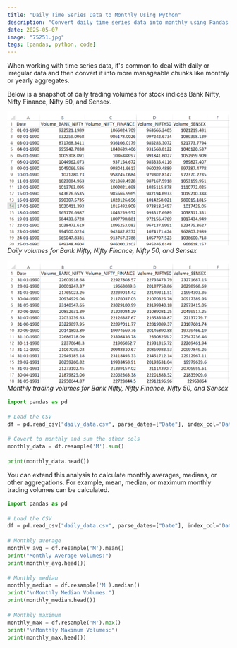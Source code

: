 ```yaml
---
title: "Daily Time Series Data to Monthly Using Python" 
description: "Convert daily time series data into monthly using Pandas in Python."
date: 2025-05-07
image: "75251.jpg"
tags: [pandas, python, code]
---
```


When working with time series data, it's common to deal with daily or irregular data and then convert it into more manageable chunks like monthly or yearly aggregates.  
  
Below is a snapshot of daily trading volumes for stock indices Bank Nifty, Nifty Finance, Nifty 50, and Sensex.



![Daily trading volumes for Bank Nifty, Nifty Finance, Nifty 50, and Sensex indices](75252.png)
*Daily volumes for Bank Nifty, Nifty Finance, Nifty 50, and Sensex*
 

![Monthly trading volumes for Bank Nifty, Nifty Finance, Nifty 50, and Sensex indices](75253.png)
*Monthly trading volumes for Bank Nifty, Nifty Finance, Nifty 50, and Sensex*
 

```python
import pandas as pd

# Load the CSV 
df = pd.read_csv("daily_data.csv", parse_dates=["Date"], index_col="Date")

# Covert to monthly and sum the other cols
monthly_data = df.resample('M').sum()

print(monthly_data.head())
```

You can extend this analysis to calculate monthly averages, medians, or other aggregations. For example, mean, median, or maximum monthly trading volumes can be calculated.


```python
import pandas as pd

# Load the CSV 
df = pd.read_csv("daily_data.csv", parse_dates=["Date"], index_col="Date")

# Monthly average 
monthly_avg = df.resample('M').mean()
print("Monthly Average Volumes:")
print(monthly_avg.head())

# Monthly median 
monthly_median = df.resample('M').median()
print("\nMonthly Median Volumes:")
print(monthly_median.head())

# Monthly maximum 
monthly_max = df.resample('M').max()
print("\nMonthly Maximum Volumes:")
print(monthly_max.head())

```
